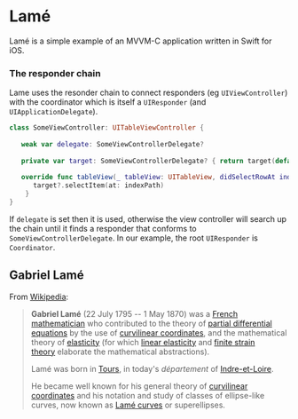 #  Lamé

Lamé is a simple example of an MVVM-C application written in Swift for iOS.

### The responder chain

Lame uses the resonder chain to connect responders (eg `UIViewController`) with the coordinator which is itself a `UIResponder` (and `UIApplicationDelegate`). 

```swift
class SomeViewController: UITableViewController {
        
   weak var delegate: SomeViewControllerDelegate?
    
   private var target: SomeViewControllerDelegate? { return target(default: delegate) }
    
   override func tableView(_ tableView: UITableView, didSelectRowAt indexPath: IndexPath) {
      target?.selectItem(at: indexPath)
    }
}
```

If `delegate` is set then it is used, otherwise the view controller will search up the chain until it finds a responder that conforms to `SomeViewControllerDelegate`. In our example, the root `UIResponder` is `Coordinator`.

## Gabriel Lamé

From [Wikipedia](https://en.wikipedia.org/wiki/Gabriel_Lam%C3%A9):

> **Gabriel Lamé** (22 July 1795 -- 1 May 1870) was a [French mathematician](https://en.wikipedia.org/wiki/Category:French_mathematicians "Category:French mathematicians") who contributed to the theory of [partial differential equations](https://en.wikipedia.org/wiki/Partial_differential_equation "Partial differential equation") by the use of [curvilinear coordinates](https://en.wikipedia.org/wiki/Curvilinear_coordinates "Curvilinear coordinates"), and the mathematical theory of [elasticity](https://en.wikipedia.org/wiki/Elasticity_(physics) "Elasticity (physics)") (for which [linear elasticity](https://en.wikipedia.org/wiki/Linear_elasticity "Linear elasticity") and [finite strain theory](https://en.wikipedia.org/wiki/Finite_strain_theory "Finite strain theory") elaborate the mathematical abstractions). 
>
> Lamé was born in [Tours](https://en.wikipedia.org/wiki/Tours "Tours"), in today's *département* of [Indre-et-Loire](https://en.wikipedia.org/wiki/Indre-et-Loire "Indre-et-Loire").
>
> He became well known for his general theory of [curvilinear coordinates](https://en.wikipedia.org/wiki/Curvilinear_coordinates "Curvilinear coordinates") and his notation and study of classes of ellipse-like curves, now known as [Lamé curves](https://en.wikipedia.org/wiki/Lam%C3%A9_curve "Lamé curve") or superellipses.